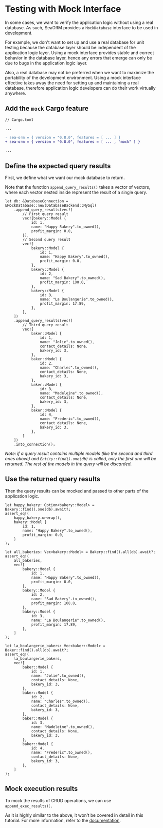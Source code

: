 # Testing with Mock Interface

In some cases, we want to verify the application logic without using a real database. As such, SeaORM provides a `MockDatabase` interface to be used in development.

For example, we don't want to set up and use a real database for unit testing because the database layer should be independent of the application logic layer. Using a mock interface provides stable and correct behavior in the database layer, hence any errors that emerge can only be due to bugs in the application logic layer.

Also, a real database may not be preferred when we want to maximize the portability of the development environment. Using a mock interface effective takes away the need for setting up and maintaining a real database, therefore application logic developers can do their work virtually anywhere.

## Add the `mock` Cargo feature

```diff
// Cargo.toml

...

- sea-orm = { version = "0.8.0", features = [ ... ] } 
+ sea-orm = { version = "0.8.0", features = [ ... , "mock" ] }

...
```

## Define the expected query results

First, we define what we want our mock database to return.

Note that the function `append_query_results()` takes a vector of vectors, where each vector nested inside represent the result of a single query.

```rust, no_run
let db: &DatabaseConnection = &MockDatabase::new(DatabaseBackend::MySql)
    .append_query_results(vec![
        // First query result
        vec![bakery::Model {
            id: 1,
            name: "Happy Bakery".to_owned(),
            profit_margin: 0.0,
        }],
        // Second query result
        vec![
            bakery::Model {
                id: 1,
                name: "Happy Bakery".to_owned(),
                profit_margin: 0.0,
            },
            bakery::Model {
                id: 2,
                name: "Sad Bakery".to_owned(),
                profit_margin: 100.0,
            },
            bakery::Model {
                id: 3,
                name: "La Boulangerie".to_owned(),
                profit_margin: 17.89,
            },
        ],
    ])
    .append_query_results(vec![
        // Third query result
        vec![
            baker::Model {
                id: 1,
                name: "Jolie".to_owned(),
                contact_details: None,
                bakery_id: 3,
            },
            baker::Model {
                id: 2,
                name: "Charles".to_owned(),
                contact_details: None,
                bakery_id: 3,
            },
            baker::Model {
                id: 3,
                name: "Madeleine".to_owned(),
                contact_details: None,
                bakery_id: 3,
            },
            baker::Model {
                id: 4,
                name: "Frederic".to_owned(),
                contact_details: None,
                bakery_id: 3,
            },
        ]
    ])
    .into_connection();
```

*Note: if a query result contains multiple models (like the second and third ones above) and `Entity::find().one(db)` is called, only the first one will be returned. The rest of the models in the query will be discarded.*

## Use the returned query results

Then the query results can be mocked and passed to other parts of the application logic.

```rust, no_run
let happy_bakery: Option<bakery::Model> = Bakery::find().one(db).await?;
assert_eq!(
    happy_bakery.unwrap(),
    bakery::Model {
        id: 1,
        name: "Happy Bakery".to_owned(),
        profit_margin: 0.0,
    }
);

let all_bakeries: Vec<bakery::Model> = Bakery::find().all(db).await?;
assert_eq!(
    all_bakeries,
    vec![
        bakery::Model {
            id: 1,
            name: "Happy Bakery".to_owned(),
            profit_margin: 0.0,
        },
        bakery::Model {
            id: 2,
            name: "Sad Bakery".to_owned(),
            profit_margin: 100.0,
        },
        bakery::Model {
            id: 3,
            name: "La Boulangerie".to_owned(),
            profit_margin: 17.89,
        },
    ]
);

let la_boulangerie_bakers: Vec<baker::Model> = Baker::find().all(db).await?;
assert_eq!(
    la_boulangerie_bakers,
    vec![
        baker::Model {
            id: 1,
            name: "Jolie".to_owned(),
            contact_details: None,
            bakery_id: 3,
        },
        baker::Model {
            id: 2,
            name: "Charles".to_owned(),
            contact_details: None,
            bakery_id: 3,
        },
        baker::Model {
            id: 3,
            name: "Madeleine".to_owned(),
            contact_details: None,
            bakery_id: 3,
        },
        baker::Model {
            id: 4,
            name: "Frederic".to_owned(),
            contact_details: None,
            bakery_id: 3,
        },
    ]
);
```

## Mock execution results

To mock the results of CRUD operations, we can use `append_exec_results()`.

As it is highly similar to the above, it won't be covered in detail in this tutorial. For more information, refer to the [documentation](https://www.sea-ql.org/SeaORM/docs/write-test/mock/#mocking-execution-result).
